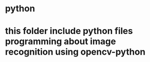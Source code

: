 # python
# this folder include python files programming about image recognition using opencv-python
